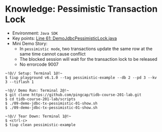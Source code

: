 # Knowledge: Pessimistic Transaction Lock
+ Environment: `Java SDK`
+ Key points:
[Line 61: DemoJdbcPessimisticLock.java](https://github.com/pingcap/tidb-course-201-lab/blob/master/scripts/DemoJdbcPessimisticLock.java)
+ Mini Demo Story:
  + In `pessimistic mode`, two transactions update the same row at the same time cannot cause conflict
  + The blocked session will wait for the transaction lock to be released
  + No errorcode 9007
```
~!@// Setup: Terminal 1@!~
$ tiup playground v6.1.0 --tag pessimistic-example --db 2 --pd 3 --kv 3 --tiflash 1

~!@// Demo Run: Terminal 2@!~
$ git clone https://github.com/pingcap/tidb-course-201-lab.git
$ cd tidb-course-201-lab/scripts
$ ./09-demo-jdbc-tx-pessimistic-01-show.sh
$ ./09-demo-jdbc-tx-pessimistic-01-show.sh

~!@// Tear Down: Terminal 1@!~
$ <ctrl-c>
$ tiup clean pessimistic-example
```